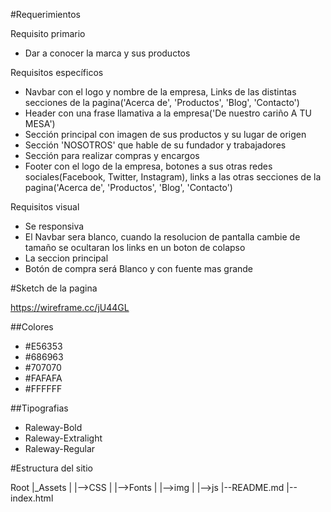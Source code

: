 #Requerimientos

Requisito primario

 * Dar a conocer la marca y sus productos

Requisitos específicos

 * Navbar con el logo y nombre de la empresa, Links de las distintas secciones de la pagina('Acerca de', 'Productos', 'Blog', 'Contacto')
 * Header con una frase llamativa a la empresa('De nuestro cariño A TU MESA')
 * Sección principal con imagen de sus productos y su lugar de origen
 * Sección 'NOSOTROS' que hable de su fundador y trabajadores
 * Sección para realizar compras y encargos
 * Footer con el logo de la empresa, botones a sus otras redes sociales(Facebook, Twitter, Instagram), links a las otras secciones de la pagina('Acerca de', 'Productos', 'Blog', 'Contacto')

Requisitos visual

 * Se responsiva
 * El Navbar sera blanco, cuando la resolucion de pantalla cambie de tamaño se ocultaran los links en un boton de colapso
 * La seccion principal
 * Botón de compra será Blanco y con fuente mas grande

#Sketch de la pagina

https://wireframe.cc/jU44GL

##Colores
 - #E56353
 - #686963
 - #707070
 - #FAFAFA
 - #FFFFFF

##Tipografias
 - Raleway-Bold
 - Raleway-Extralight
 - Raleway-Regular

#Estructura del sitio

Root
|_Assets
| |-->CSS
| |-->Fonts
| |-->img
| |-->js
|--README.md
|--index.html

